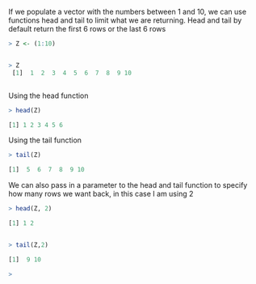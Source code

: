 If we populate a vector with the numbers between 1 and 10, we can use functions head and tail to limit what we are returning. Head and tail by default return the first 6 rows or the last 6 rows

```R
> Z <- (1:10)


> Z
 [1]  1  2  3  4  5  6  7  8  9 10



```


Using the head function

```R
> head(Z)

[1] 1 2 3 4 5 6

```

Using the tail function

```R
> tail(Z)

[1]  5  6  7  8  9 10

```

We can also pass in a parameter to the head and tail function to specify how many rows we want back, in this case I am using 2 


```R
> head(Z, 2)

[1] 1 2


> tail(Z,2)

[1]  9 10

> 
```
